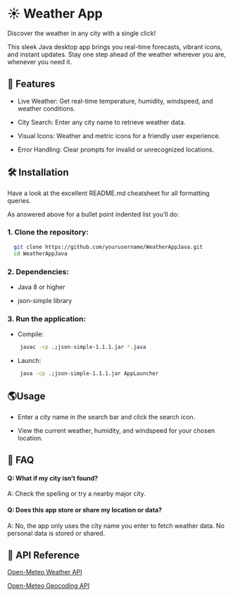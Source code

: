 # ☀️ Weather App

Discover the weather in any city with a single click!

This sleek Java desktop app brings you real-time forecasts, vibrant icons, and instant updates.
Stay one step ahead of the weather wherever you are, whenever you need it.



## 🚀 Features

* Live Weather: Get real-time temperature, humidity, windspeed, and weather conditions.

* City Search: Enter any city name to retrieve weather data.

* Visual Icons: Weather and metric icons for a friendly user experience.

* Error Handling: Clear prompts for invalid or unrecognized locations.


## 🛠️ Installation

Have a look at the excellent README.md cheatsheet for all formatting queries.

As answered above for a bullet point indented list you’ll do:

### 1.  Clone the repository:

```bash
  git clone https://github.com/yourusername/WeatherAppJava.git
  cd WeatherAppJava
```
### 2. Dependencies:

- Java 8 or higher

- json-simple library

### 3. Run the application:
- Compile:
```bash
    javac -cp .;json-simple-1.1.1.jar *.java
```
- Launch:
```bash
    java -cp .;json-simple-1.1.1.jar AppLauncher
```

    
## 🌎Usage

- Enter a city name in the search bar and click the search icon.

- View the current weather, humidity, and windspeed for your chosen location.


## 🙋 FAQ

#### Q: What if my city isn’t found?

A: Check the spelling or try a nearby major city.

#### Q: Does this app store or share my location or data?

A: No, the app only uses the city name you enter to fetch weather data. No personal data is stored or shared.


## 🔗 API Reference

[Open-Meteo Weather API](https://open-meteo.com/en/docs/)

[Open-Meteo Geocoding API](https://open-meteo.com/en/docs/geocoding-api/)


